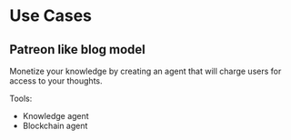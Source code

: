 # Use Cases

## Patreon like blog model

Monetize your knowledge by creating an agent that will charge users for access to your thoughts.

Tools: 
- Knowledge agent
- Blockchain agent